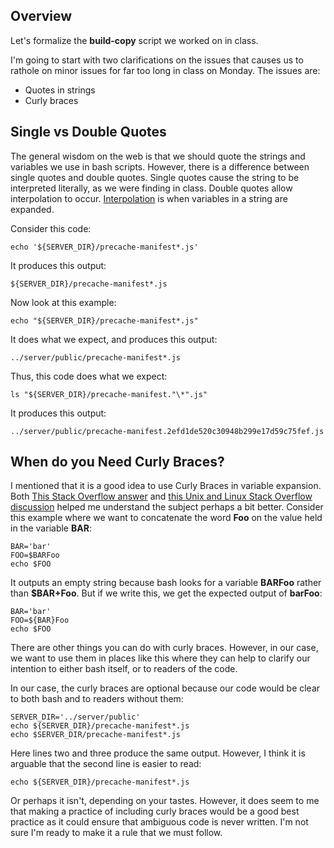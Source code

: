 ## Overview

Let's formalize the **build-copy** script we worked on in class.

I'm going to start with two clarifications on the issues that causes us to rathole on minor issues for far too long in class on Monday. The issues are:

- Quotes in strings
- Curly braces

## Single vs Double Quotes

The general wisdom on the web is that we should quote the strings and variables we use in bash scripts. However, there is a difference between single quotes and double quotes. Single quotes cause the string to be interpreted literally, as we were finding in class. Double quotes allow interpolation to occur. [Interpolation][ip] is when variables in a string are expanded.

 Consider this code:

    echo '${SERVER_DIR}/precache-manifest*.js'

It produces this output:

    ${SERVER_DIR}/precache-manifest*.js

Now look at this example:

    echo "${SERVER_DIR}/precache-manifest*.js"

It does what we expect, and produces this output:

    ../server/public/precache-manifest*.js    

Thus, this code does what we expect:

    ls "${SERVER_DIR}/precache-manifest."\*".js"

It produces this output:

    ../server/public/precache-manifest.2efd1de520c30948b299e17d59c75fef.js    


## When do you Need Curly Braces?

I mentioned that it is a good idea to use Curly Braces in variable expansion. Both [This Stack Overflow answer][so1] and [this Unix and Linux Stack Overflow discussion][ul1] helped me understand the subject perhaps a bit better. Consider this example where we want to concatenate the word **Foo** on the value held in the variable **BAR**:

    BAR='bar'
    FOO=$BARFoo
    echo $FOO

It outputs an empty string because bash looks for a variable **BARFoo** rather than **$BAR+Foo**. But if we write this, we get the expected output of **barFoo**:

    BAR='bar'
    FOO=${BAR}Foo
    echo $FOO

There are other things you can do with curly braces. However, in our case, we want to use them in places like this where they can help to clarify our intention to either bash itself, or to readers of the code.

In our case, the curly braces are optional because our code would be clear to both bash and to readers without them:

    SERVER_DIR='../server/public'
    echo ${SERVER_DIR}/precache-manifest*.js
    echo $SERVER_DIR/precache-manifest*.js

Here lines two and three produce the same output. However, I think it is arguable that the second line is easier to read:

    echo ${SERVER_DIR}/precache-manifest*.js

Or perhaps it isn't, depending on your tastes. However, it does seem to me that making a practice of including curly braces would be a good best practice as it could ensure that ambiguous code is never written. I'm not sure I'm ready to make it a rule that we must follow.    

[so1]: https://stackoverflow.com/a/8748880/253576
[ul1]: https://unix.stackexchange.com/questions/4899/var-vs-var-and-to-quote-or-not-to-quote
[ip]: https://en.wikipedia.org/wiki/String_interpolation

